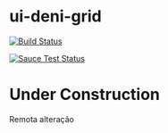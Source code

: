 # ui-deni-grid

[![Build Status](https://travis-ci.org/angular-ui/ui-grid.svg?branch=master)](https://travis-ci.org/angular-ui/ui-grid)

[![Sauce Test Status](https://saucelabs.com/buildstatus/ui-deni-grid)](https://saucelabs.com/u/ui-deni-grid)

# Under Construction

Remota alteração

